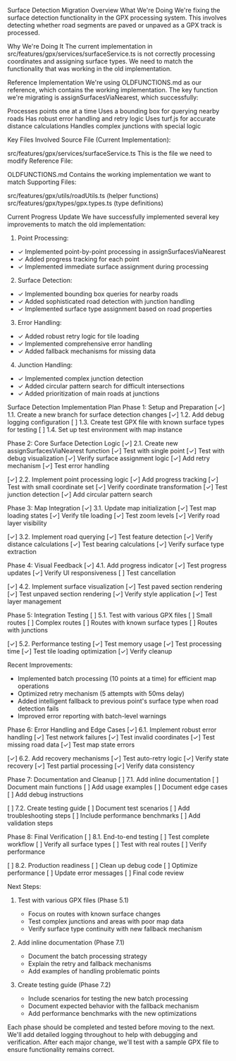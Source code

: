 Surface Detection Migration Overview
What We're Doing
We're fixing the surface detection functionality in the GPX processing system. This involves detecting whether road segments are paved or unpaved as a GPX track is processed.

Why We're Doing It
The current implementation in src/features/gpx/services/surfaceService.ts is not correctly processing coordinates and assigning surface types. We need to match the functionality that was working in the old implementation.

Reference Implementation
We're using OLDFUNCTIONS.md as our reference, which contains the working implementation. The key function we're migrating is assignSurfacesViaNearest, which successfully:

Processes points one at a time
Uses a bounding box for querying nearby roads
Has robust error handling and retry logic
Uses turf.js for accurate distance calculations
Handles complex junctions with special logic

Key Files Involved
Source File (Current Implementation):

src/features/gpx/services/surfaceService.ts
This is the file we need to modify
Reference File:

OLDFUNCTIONS.md
Contains the working implementation we want to match
Supporting Files:

src/features/gpx/utils/roadUtils.ts (helper functions)
src/features/gpx/types/gpx.types.ts (type definitions)

Current Progress Update
We have successfully implemented several key improvements to match the old implementation:

1. Point Processing:
- ✓ Implemented point-by-point processing in assignSurfacesViaNearest
- ✓ Added progress tracking for each point
- ✓ Implemented immediate surface assignment during processing

2. Surface Detection:
- ✓ Implemented bounding box queries for nearby roads
- ✓ Added sophisticated road detection with junction handling
- ✓ Implemented surface type assignment based on road properties

3. Error Handling:
- ✓ Added robust retry logic for tile loading
- ✓ Implemented comprehensive error handling
- ✓ Added fallback mechanisms for missing data

4. Junction Handling:
- ✓ Implemented complex junction detection
- ✓ Added circular pattern search for difficult intersections
- ✓ Added prioritization of main roads at junctions

Surface Detection Implementation Plan
Phase 1: Setup and Preparation
[✓] 1.1. Create a new branch for surface detection changes
[✓] 1.2. Add debug logging configuration
[ ] 1.3. Create test GPX file with known surface types for testing
[ ] 1.4. Set up test environment with map instance

Phase 2: Core Surface Detection Logic
[✓] 2.1. Create new assignSurfacesViaNearest function
[✓] Test with single point
[✓] Test with debug visualization
[✓] Verify surface assignment logic
[✓] Add retry mechanism
[✓] Test error handling

[✓] 2.2. Implement point processing logic
[✓] Add progress tracking
[✓] Test with small coordinate set
[✓] Verify coordinate transformation
[✓] Test junction detection
[✓] Add circular pattern search

Phase 3: Map Integration
[✓] 3.1. Update map initialization
[✓] Test map loading states
[✓] Verify tile loading
[✓] Test zoom levels
[✓] Verify road layer visibility

[✓] 3.2. Implement road querying
[✓] Test feature detection
[✓] Verify distance calculations
[✓] Test bearing calculations
[✓] Verify surface type extraction

Phase 4: Visual Feedback
[✓] 4.1. Add progress indicator
[✓] Test progress updates
[✓] Verify UI responsiveness
[ ] Test cancellation

[✓] 4.2. Implement surface visualization
[✓] Test paved section rendering
[✓] Test unpaved section rendering
[✓] Verify style application
[✓] Test layer management

Phase 5: Integration Testing
[ ] 5.1. Test with various GPX files
[ ] Small routes
[ ] Complex routes
[ ] Routes with known surface types
[ ] Routes with junctions

[✓] 5.2. Performance testing
[✓] Test memory usage
[✓] Test processing time
[✓] Test tile loading optimization
[✓] Verify cleanup

Recent Improvements:
- Implemented batch processing (10 points at a time) for efficient map operations
- Optimized retry mechanism (5 attempts with 50ms delay)
- Added intelligent fallback to previous point's surface type when road detection fails
- Improved error reporting with batch-level warnings

Phase 6: Error Handling and Edge Cases
[✓] 6.1. Implement robust error handling
[✓] Test network failures
[✓] Test invalid coordinates
[✓] Test missing road data
[✓] Test map state errors

[✓] 6.2. Add recovery mechanisms
[✓] Test auto-retry logic
[✓] Verify state recovery
[✓] Test partial processing
[✓] Verify data consistency

Phase 7: Documentation and Cleanup
[ ] 7.1. Add inline documentation
[ ] Document main functions
[ ] Add usage examples
[ ] Document edge cases
[ ] Add debug instructions

[ ] 7.2. Create testing guide
[ ] Document test scenarios
[ ] Add troubleshooting steps
[ ] Include performance benchmarks
[ ] Add validation steps

Phase 8: Final Verification
[ ] 8.1. End-to-end testing
[ ] Test complete workflow
[ ] Verify all surface types
[ ] Test with real routes
[ ] Verify performance

[ ] 8.2. Production readiness
[ ] Clean up debug code
[ ] Optimize performance
[ ] Update error messages
[ ] Final code review

Next Steps:
1. Test with various GPX files (Phase 5.1)
   - Focus on routes with known surface changes
   - Test complex junctions and areas with poor map data
   - Verify surface type continuity with new fallback mechanism

2. Add inline documentation (Phase 7.1)
   - Document the batch processing strategy
   - Explain the retry and fallback mechanisms
   - Add examples of handling problematic points

3. Create testing guide (Phase 7.2)
   - Include scenarios for testing the new batch processing
   - Document expected behavior with the fallback mechanism
   - Add performance benchmarks with the new optimizations

Each phase should be completed and tested before moving to the next. We'll add detailed logging throughout to help with debugging and verification. After each major change, we'll test with a sample GPX file to ensure functionality remains correct.

